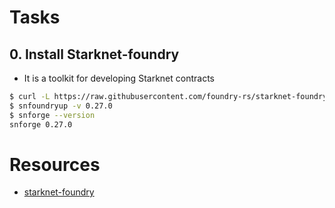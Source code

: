 # Tasks
## 0. Install Starknet-foundry
- It is a toolkit for developing Starknet contracts 
```bash
$ curl -L https://raw.githubusercontent.com/foundry-rs/starknet-foundry/master/scripts/install.sh | sh
$ snfoundryup -v 0.27.0
$ snforge --version
snforge 0.27.0
```

# Resources
- [starknet-foundry](https://github.com/foundry-rs/starknet-foundry)